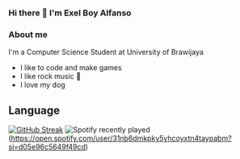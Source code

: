 ### Hi there 👋 I'm Exel Boy Alfanso

### About me
I'm a Computer Science Student at University of Brawijaya
* I like to code and make games 
* I like rock music 🎸
* I love my dog
          
## Language 
<!--
**ExelCoeg/ExelCoeg** is a ✨ _special_ ✨ repository because its `README.md` (this file) appears on your GitHub profile.

Here are some ideas to get you started:

- 🔭 I’m currently working on ...
- 🌱 I’m currently learning ...
- 👯 I’m looking to collaborate on ...
- 🤔 I’m looking for help with ...
- 💬 Ask me about ...
- 📫 How to reach me: ...
- 😄 Pronouns: ...
- ⚡ Fun fact: ...
-->
[![GitHub Streak](https://github-readme-streak-stats.herokuapp.com/?user=ExelCoeg)](https://git.io/streak-stats)
![Spotify recently played](https://spotify-recently-played-readme.vercel.app/api?user=ExelCoeg)(https://open.spotify.com/user/31nb6dmkpky5yhcoyxtn4taypabm?si=d05e96c5649f49cd)
